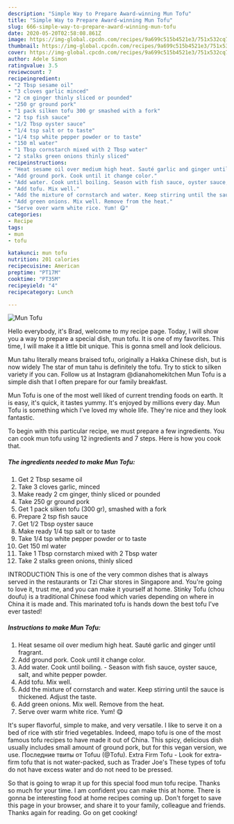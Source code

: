```yaml
---
description: "Simple Way to Prepare Award-winning Mun Tofu"
title: "Simple Way to Prepare Award-winning Mun Tofu"
slug: 666-simple-way-to-prepare-award-winning-mun-tofu
date: 2020-05-20T02:58:08.861Z
image: https://img-global.cpcdn.com/recipes/9a699c515b4521e3/751x532cq70/mun-tofu-recipe-main-photo.jpg
thumbnail: https://img-global.cpcdn.com/recipes/9a699c515b4521e3/751x532cq70/mun-tofu-recipe-main-photo.jpg
cover: https://img-global.cpcdn.com/recipes/9a699c515b4521e3/751x532cq70/mun-tofu-recipe-main-photo.jpg
author: Adele Simon
ratingvalue: 3.5
reviewcount: 7
recipeingredient:
- "2 Tbsp sesame oil"
- "3 cloves garlic minced"
- "2 cm ginger thinly sliced or pounded"
- "250 gr ground pork"
- "1 pack silken tofu 300 gr smashed with a fork"
- "2 tsp fish sauce"
- "1/2 Tbsp oyster sauce"
- "1/4 tsp salt or to taste"
- "1/4 tsp white pepper powder or to taste"
- "150 ml water"
- "1 Tbsp cornstarch mixed with 2 Tbsp water"
- "2 stalks green onions thinly sliced"
recipeinstructions:
- "Heat sesame oil over medium high heat. Sauté garlic and ginger until fragrant."
- "Add ground pork. Cook until it change color."
- "Add water. Cook until boiling. Season with fish sauce, oyster sauce, salt, and white pepper powder."
- "Add tofu. Mix well."
- "Add the mixture of cornstarch and water. Keep stirring until the sauce is thickened. Adjust the taste."
- "Add green onions. Mix well. Remove from the heat."
- "Serve over warm white rice. Yum! 😋"
categories:
- Recipe
tags:
- mun
- tofu

katakunci: mun tofu 
nutrition: 201 calories
recipecuisine: American
preptime: "PT17M"
cooktime: "PT35M"
recipeyield: "4"
recipecategory: Lunch

---
```



![Mun Tofu](https://img-global.cpcdn.com/recipes/9a699c515b4521e3/751x532cq70/mun-tofu-recipe-main-photo.jpg)

Hello everybody, it's Brad, welcome to my recipe page. Today, I will show you a way to prepare a special dish, mun tofu. It is one of my favorites. This time, I will make it a little bit unique. This is gonna smell and look delicious.

Mun tahu literally means braised tofu, originally a Hakka Chinese dish, but is now widely The star of mun tahu is definitely the tofu. Try to stick to silken variety if you can. Follow us at Instagram @dianahomekitchen Mun Tofu is a simple dish that I often prepare for our family breakfast.

Mun Tofu is one of the most well liked of current trending foods on earth. It is easy, it's quick, it tastes yummy. It's enjoyed by millions every day. Mun Tofu is something which I've loved my whole life. They're nice and they look fantastic.


To begin with this particular recipe, we must prepare a few ingredients. You can cook mun tofu using 12 ingredients and 7 steps. Here is how you cook that.

<!--inarticleads1-->

##### The ingredients needed to make Mun Tofu:

1. Get 2 Tbsp sesame oil
1. Take 3 cloves garlic, minced
1. Make ready 2 cm ginger, thinly sliced or pounded
1. Take 250 gr ground pork
1. Get 1 pack silken tofu (300 gr), smashed with a fork
1. Prepare 2 tsp fish sauce
1. Get 1/2 Tbsp oyster sauce
1. Make ready 1/4 tsp salt or to taste
1. Take 1/4 tsp white pepper powder or to taste
1. Get 150 ml water
1. Take 1 Tbsp cornstarch mixed with 2 Tbsp water
1. Take 2 stalks green onions, thinly sliced


INTRODUCTION This is one of the very common dishes that is always served in the restaurants or Tzi Char stores in Singapore and. You&#39;re going to love it, trust me, and you can make it yourself at home. Stinky Tofu (chou doufu) is a traditional Chinese food which varies depending on where in China it is made and. This marinated tofu is hands down the best tofu I&#39;ve ever tasted! 

<!--inarticleads2-->

##### Instructions to make Mun Tofu:

1. Heat sesame oil over medium high heat. Sauté garlic and ginger until fragrant.
1. Add ground pork. Cook until it change color.
1. Add water. Cook until boiling. - Season with fish sauce, oyster sauce, salt, and white pepper powder.
1. Add tofu. Mix well.
1. Add the mixture of cornstarch and water. Keep stirring until the sauce is thickened. Adjust the taste.
1. Add green onions. Mix well. Remove from the heat.
1. Serve over warm white rice. Yum! 😋


It&#39;s super flavorful, simple to make, and very versatile. I like to serve it on a bed of rice with stir fried vegetables. Indeed, mapo tofu is one of the most famous tofu recipes to have made it out of China. This spicy, delicious dish usually includes small amount of ground pork, but for this vegan version, we use. Последние твиты от Tofuu (@Tofu). Extra Firm Tofu - Look for extra-firm tofu that is not water-packed, such as Trader Joe&#39;s These types of tofu do not have excess water and do not need to be pressed. 

So that is going to wrap it up for this special food mun tofu recipe. Thanks so much for your time. I am confident you can make this at home. There is gonna be interesting food at home recipes coming up. Don't forget to save this page in your browser, and share it to your family, colleague and friends. Thanks again for reading. Go on get cooking!
